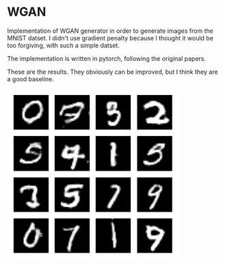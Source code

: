 # WGAN

Implementation of WGAN generator in order to generate images from the MNIST datset. 
I didn't use gradient penalty because I thought it would be too forgiving, with such a simple datset.

The implementation is written in pytorch, following the original papers.

These are the results. They obviously can be improved, but I think they are a good baseline. 

![Figure_1](/Figure_1.png)
